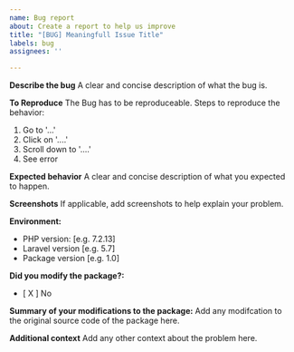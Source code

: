 ```yaml
---
name: Bug report
about: Create a report to help us improve
title: "[BUG] Meaningfull Issue Title"
labels: bug
assignees: ''

---
```


**Describe the bug**
A clear and concise description of what the bug is.

**To Reproduce**
The Bug has to be reproduceable. Steps to reproduce the behavior:
1. Go to '...'
2. Click on '....'
3. Scroll down to '....'
4. See error

**Expected behavior**
A clear and concise description of what you expected to happen.

**Screenshots**
If applicable, add screenshots to help explain your problem.

**Environment:**
 - PHP version: [e.g. 7.2.13]
 - Laravel version [e.g. 5.7]
 - Package version [e.g. 1.0]

**Did you modify the package?:**
- [ X ] No

**Summary of your modifications to the package:**
Add any modifcation to the original source code of the package here.

**Additional context**
Add any other context about the problem here.
